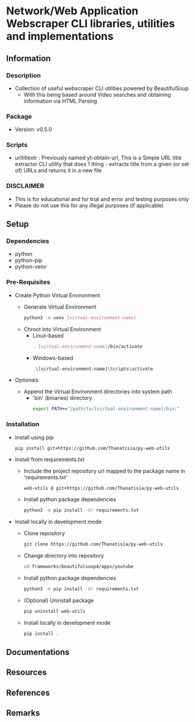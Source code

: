 Network/Web Application Webscraper CLI libraries, utilities and implementations
===============================================================================

## Information
### Description
- Collection of useful webscraper CLI utilities powered by BeautifulSoup
    + With this being based around Video searches and obtaining information via HTML Parsing

### Package
+ Version: v0.5.0

### Scripts
+ urltitlextr : Previously named yt-obtain-url, This is a Simple URL title extractor CLI utility that does 1 thing - extracts title from a given (or set of) URLs and returns it in a new file

### DISCLAIMER
+ This is for educational and for trial and error and testing purposes only
+ Please do not use this for any illegal purposes (if applicable)

## Setup
### Dependencies
+ python
+ python-pip
+ python-venv

### Pre-Requisites
- Create Python Virtual Environment
    - Generate Virtual Environment
        ```bash
        python3 -m venv [virtual-environment-name]
        ```
    - Chroot into Virtual Environment
        - Linux-based
            ```bash
            . [virtual-environment-name]/bin/activate
            ```
        - Windows-based
            ```bash
            .\[virtual-environment-name]\Scripts\activate
            ```

- Optionals
    - Append the Virtual Environment directories into system path
        - 'bin' (binaries) directory
            ```bash
            export PATH+="/path/to/[virtual-environment-name]/bin:"
            ```

### Installation
- Install using pip
    ```bash
    pip install git+https://github.com/Thanatisia/py-web-utils
    ```

- Install from requirements.txt
    - Include the project repository url mapped to the package name in 'requirements.txt'
        ```
        web-utils @ git+https://github.com/Thanatisia/py-web-utils
        ```
    - Install python package dependencies
        ```bash
        python3 -m pip install -Ur requirements.txt
        ```

- Install locally in development mode
    - Clone repository
        ```bash
        git clone https://github.com/Thanatisia/py-web-utils
        ```
    - Change directory into repository
        ```bash
        cd frameworks/beautifulsoup4/apps/youtube
        ```
    - Install python package dependencies
        ```bash
        python3 -m pip install -Ur requirements.txt
        ```
    - (Optional) Uninstall package
        ```bash
        pip uninstall web-utils
        ```
    - Install locally in development mode
        ```bash
        pip install .
        ```

## Documentations

## Resources

## References

## Remarks

